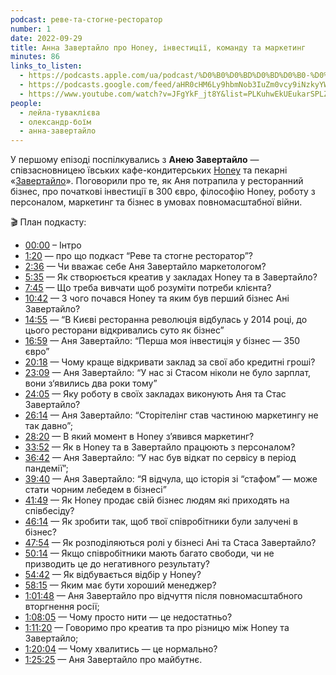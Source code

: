 ```yaml
---
podcast: реве-та-стогне-ресторатор
number: 1
date: 2022-09-29
title: Анна Завертайло про Honey, інвестиції, команду та маркетинг
minutes: 86
links_to_listen:
  - https://podcasts.apple.com/ua/podcast/%D0%B0%D0%BD%D0%BD%D0%B0-%D0%B7%D0%B0%D0%B2%D0%B5%D1%80%D1%82%D0%B0%D0%B9%D0%BB%D0%BE-%D0%BF%D1%80%D0%BE-honey-%D1%96%D0%BD%D0%B2%D0%B5%D1%81%D1%82%D0%B8%D1%86%D1%96%D1%97-%D0%BA%D0%BE%D0%BC%D0%B0%D0%BD%D0%B4%D1%83-%D1%82%D0%B0-%D0%BC%D0%B0%D1%80%D0%BA%D0%B5%D1%82%D0%B8%D0%BD%D0%B3/id1646639128?i=1000580994744
  - https://podcasts.google.com/feed/aHR0cHM6Ly9hbmNob3IuZm0vcy9iNzkyYWVhYy9wb2RjYXN0L3Jzcw/episode/ZjZhYzVkMDgtZTc5My00ZDUzLTg2NTMtMDdlMWUzMWI0MDFk?sa=X&ved=0CAUQkfYCahcKEwiQ9M6k2OX7AhUAAAAAHQAAAAAQAQ
  - https://www.youtube.com/watch?v=JFgYkF_jt8Y&list=PLKuhwEkUEukarSPLZgwg3HpC42ZlA_ohl&index=1
people:
  - лейла-туваклієва
  - олександр-боїм
  - анна-завертайло
---
```


У першому епізоді поспілкувались з **Анею Завертайло** — співзасновницею
ївських кафе-кондитерських [Honey][28] та пекарні «[Завертайло][29]». Поговорили про те,
як Аня потрапила у ресторанний бізнес, про початкові інвестиції в 300 євро,
філософію Honey, роботу з персоналом, маркетинг та бізнес в умовах
повномасштабної війни. 

🎬 План подкасту:

- [00:00][1] – Інтро
- [1:20][2] — про що подкаст “Реве та стогне ресторатор”?
- [2:36][3] — Чи вважає себе Аня Завертайло маркетологом?
- [5:35][4] — Як створюється креатив у закладах Honey та в Завертайло?
- [7:45][5] — Що треба вивчати щоб розуміти потреби клієнта?
- [10:42][6] — З чого почався Honey та яким був перший бізнес Ані Завертайло?
- [14:55][7] — “В Києві ресторанна революція відбулась у 2014 році, до цього ресторани відкривались суто як бізнес”
- [16:59][8] — Аня Завертайло: “Перша моя інвестиція у бізнес — 350 євро”
- [20:18][9] — Чому краще відкривати заклад за свої або кредитні гроші?
- [23:09][10] — Аня Завертайло: “У нас зі Стасом ніколи не було зарплат, вони з‘явились два роки тому”
- [24:05][11] — Яку роботу в своїх закладах виконують Аня та Стас Завертайло?
- [26:14][12] — Аня Завертайло: “Сторітелінг став частиною маркетингу не так давно”;
- [28:20][13] — В який момент в Honey з’явився маркетинг?
- [33:52][14] — Як в Honey та в Завертайло працюють з персоналом?
- [36:42][15] — Аня Завертайло: “У нас був відкат по сервісу в період пандемії”;
- [39:40][16] — Аня Завертайло: “Я відчула, що історія зі “стафом” — може стати чорним лебедем в бізнесі”
- [41:49][17] — Як Honey продає свій бізнес людям які приходять на співбесіду?
- [46:14][18] — Як зробити так, щоб твої співробітники були залучені в бізнес?
- [47:54][19] — Як розподіляються ролі у бізнесі Ані та Стаса Завертайло?
- [50:14][20] — Якщо співробітники мають багато свободи, чи не призводить це до негативного результату?
- [54:42][21] — Як відбувається відбір у Honey?
- [58:15][22] — Яким має бути хороший менеджер?
- [1:01:48][23] — Аня Завертайло про відчуття після повномасштабного вторгнення росії;
- [1:08:05][24] — Чому просто нити — це недостатньо?
- [1:11:20][25] — Говоримо про креатив та про різницю між Honey та Завертайло;
- [1:20:04][26] — Чому хвалитись — це нормально?
- [1:25:25][27] — Аня Завертайло про майбутнє.

[1]: https://www.youtube.com/watch?v=JFgYkF_jt8Y&list=PLKuhwEkUEukarSPLZgwg3HpC42ZlA_ohl&index=1&t=0s
[2]: https://www.youtube.com/watch?v=JFgYkF_jt8Y&list=PLKuhwEkUEukarSPLZgwg3HpC42ZlA_ohl&index=1&t=80s
[3]: https://www.youtube.com/watch?v=JFgYkF_jt8Y&list=PLKuhwEkUEukarSPLZgwg3HpC42ZlA_ohl&index=1&t=156s
[4]: https://www.youtube.com/watch?v=JFgYkF_jt8Y&list=PLKuhwEkUEukarSPLZgwg3HpC42ZlA_ohl&index=1&t=335s
[5]: https://www.youtube.com/watch?v=JFgYkF_jt8Y&list=PLKuhwEkUEukarSPLZgwg3HpC42ZlA_ohl&index=1&t=465s
[6]: https://www.youtube.com/watch?v=JFgYkF_jt8Y&list=PLKuhwEkUEukarSPLZgwg3HpC42ZlA_ohl&index=1&t=642s
[7]: https://www.youtube.com/watch?v=JFgYkF_jt8Y&list=PLKuhwEkUEukarSPLZgwg3HpC42ZlA_ohl&index=1&t=895s
[8]: https://www.youtube.com/watch?v=JFgYkF_jt8Y&list=PLKuhwEkUEukarSPLZgwg3HpC42ZlA_ohl&index=1&t=1019s
[9]: https://www.youtube.com/watch?v=JFgYkF_jt8Y&list=PLKuhwEkUEukarSPLZgwg3HpC42ZlA_ohl&index=1&t=1218s
[10]: https://www.youtube.com/watch?v=JFgYkF_jt8Y&list=PLKuhwEkUEukarSPLZgwg3HpC42ZlA_ohl&index=1&t=1389s
[11]: https://www.youtube.com/watch?v=JFgYkF_jt8Y&list=PLKuhwEkUEukarSPLZgwg3HpC42ZlA_ohl&index=1&t=1445s
[12]: https://www.youtube.com/watch?v=JFgYkF_jt8Y&list=PLKuhwEkUEukarSPLZgwg3HpC42ZlA_ohl&index=1&t=1574s
[13]: https://www.youtube.com/watch?v=JFgYkF_jt8Y&list=PLKuhwEkUEukarSPLZgwg3HpC42ZlA_ohl&index=1&t=1700s
[14]: https://www.youtube.com/watch?v=JFgYkF_jt8Y&list=PLKuhwEkUEukarSPLZgwg3HpC42ZlA_ohl&index=1&t=2032s
[15]: https://www.youtube.com/watch?v=JFgYkF_jt8Y&list=PLKuhwEkUEukarSPLZgwg3HpC42ZlA_ohl&index=1&t=2202s
[16]: https://www.youtube.com/watch?v=JFgYkF_jt8Y&list=PLKuhwEkUEukarSPLZgwg3HpC42ZlA_ohl&index=1&t=2380s
[17]: https://www.youtube.com/watch?v=JFgYkF_jt8Y&list=PLKuhwEkUEukarSPLZgwg3HpC42ZlA_ohl&index=1&t=2509s
[18]: https://www.youtube.com/watch?v=JFgYkF_jt8Y&list=PLKuhwEkUEukarSPLZgwg3HpC42ZlA_ohl&index=1&t=2774s
[19]: https://www.youtube.com/watch?v=JFgYkF_jt8Y&list=PLKuhwEkUEukarSPLZgwg3HpC42ZlA_ohl&index=1&t=2874s
[20]: https://www.youtube.com/watch?v=JFgYkF_jt8Y&list=PLKuhwEkUEukarSPLZgwg3HpC42ZlA_ohl&index=1&t=3014s
[21]: https://www.youtube.com/watch?v=JFgYkF_jt8Y&list=PLKuhwEkUEukarSPLZgwg3HpC42ZlA_ohl&index=1&t=3282s
[22]: https://www.youtube.com/watch?v=JFgYkF_jt8Y&list=PLKuhwEkUEukarSPLZgwg3HpC42ZlA_ohl&index=1&t=3495s
[23]: https://www.youtube.com/watch?v=JFgYkF_jt8Y&list=PLKuhwEkUEukarSPLZgwg3HpC42ZlA_ohl&index=1&t=3708s
[24]: https://www.youtube.com/watch?v=JFgYkF_jt8Y&list=PLKuhwEkUEukarSPLZgwg3HpC42ZlA_ohl&index=1&t=4085s
[25]: https://www.youtube.com/watch?v=JFgYkF_jt8Y&list=PLKuhwEkUEukarSPLZgwg3HpC42ZlA_ohl&index=1&t=4280s
[26]: https://www.youtube.com/watch?v=JFgYkF_jt8Y&list=PLKuhwEkUEukarSPLZgwg3HpC42ZlA_ohl&index=1&t=4804s
[27]: https://www.youtube.com/watch?v=JFgYkF_jt8Y&list=PLKuhwEkUEukarSPLZgwg3HpC42ZlA_ohl&index=1&t=5125s
[28]: https://honeycafe.com.ua/
[29]: https://www.instagram.com/zavertailo.kyiv/
